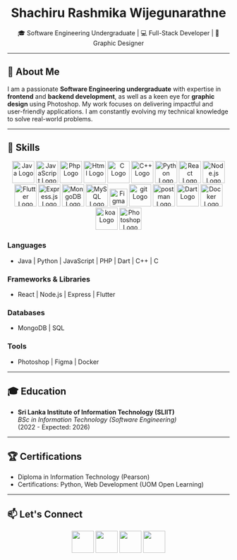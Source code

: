 <h1 align="center">Shachiru Rashmika Wijegunarathne</h1>
<p align="center">
 
</p>

<p align="center">
  🎓 Software Engineering Undergraduate | 💻 Full-Stack Developer | 🎨 Graphic Designer
</p>

---

## 🌟 About Me

I am a passionate **Software Engineering undergraduate** with expertise in **frontend** and **backend development**, as well as a keen eye for **graphic design** using Photoshop. My work focuses on delivering impactful and user-friendly applications. I am constantly evolving my technical knowledge to solve real-world problems.

---

## 🚀 Skills
<p align="center">

  <img src="https://cdn.worldvectorlogo.com/logos/java-4.svg" width="50" alt="Java Logo" />
   <img src="https://cdn.worldvectorlogo.com/logos/logo-javascript.svg" width="50" alt="JavaScript Logo" />
  <img src="https://upload.wikimedia.org/wikipedia/commons/thumb/2/27/PHP-logo.svg/1200px-PHP-logo.svg.png" width="50" alt="Php Logo" />
  <img src="https://cdn.worldvectorlogo.com/logos/html-1.svg" width="50" alt="Html Logo" />
  <img src="https://cdn.worldvectorlogo.com/logos/c-1.svg" width="50" alt="C Logo" />
   <img src="https://cdn.worldvectorlogo.com/logos/c.svg" width="50" alt="C++ Logo" />
    <img src="https://cdn.worldvectorlogo.com/logos/python-5.svg" width="50" alt="Python Logo" />
  <img src="https://cdn.worldvectorlogo.com/logos/react-2.svg" width="50" alt="React Logo" />
  <img src="https://cdn.worldvectorlogo.com/logos/nodejs-icon.svg" width="50" alt="Node.js Logo" />
  <img src="https://cdn.worldvectorlogo.com/logos/flutter.svg" width="50" alt="Flutter Logo" />
  <img src="https://img.icons8.com/?size=100&id=9Gfx4Dfxl0JK&format=png&color=000000" width="50" alt="Express.js Logo" />
  <img src="https://cdn.worldvectorlogo.com/logos/mongodb-icon-1.svg" width="50" alt="MongoDB Logo" />
  <img src="https://cdn.worldvectorlogo.com/logos/mysql-logo-pure.svg" width="50" alt="MySQL Logo" />
  <img src="https://cdn.worldvectorlogo.com/logos/figma-icon.svg" width="40" alt="Figma Logo" />
  <img src="https://cdn.worldvectorlogo.com/logos/git-icon.svg" width="50" alt="git Logo" />
  <img src="https://cdn.worldvectorlogo.com/logos/postman.svg" width="50" alt="postman Logo" />
  <img src="https://cdn.worldvectorlogo.com/logos/dart.svg" width="50" alt="Dart Logo" />
  <img src="https://cdn.worldvectorlogo.com/logos/docker.svg" width="50" alt="Docker Logo" />
   <img src="https://cdn.worldvectorlogo.com/logos/koa.svg" width="50" alt="koa Logo" />
  <img src="https://cdn.worldvectorlogo.com/logos/adobe-photoshop-2.svg" width="50" alt="Photoshop Logo" />
  
</p>

### **Languages**
- Java | Python | JavaScript | PHP | Dart | C++ | C

### **Frameworks & Libraries**
- React | Node.js | Express | Flutter

### **Databases**
- MongoDB | SQL

### **Tools**
- Photoshop | Figma | Docker 

---

## 🎓 Education
- **Sri Lanka Institute of Information Technology (SLIIT)**  
  *BSc in Information Technology (Software Engineering)*  
  (2022 - Expected: 2026)

---

## 🏆 Certifications
- Diploma in Information Technology (Pearson)
- Certifications: Python, Web Development (UOM Open Learning)

---

## 📫 Let's Connect
<p align="center">
  <a href="mailto:Shachiru@outlook.com"><img src="https://img.icons8.com/?size=100&id=ut6gQeo5pNqf&format=png&color=000000"  width="50" /></a> 
  <a href="mailto:sachierush11@gmail.com"><img src="https://img.icons8.com/?size=100&id=P7UIlhbpWzZm&format=png&color=000000"  width="50" /></a>
  <a href="https://www.linkedin.com/in/shachirur"><img src="https://cdn.worldvectorlogo.com/logos/linkedin-icon.svg"  width="50"/></a>
  <a href="https://github.com/ShachiruRashmika2"><img src="https://cdn.worldvectorlogo.com/logos/github-icon-2.svg"  width="50" /></a>
</p>
